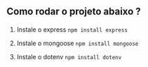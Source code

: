 ## Como rodar o projeto abaixo ?

#### 

1. Instale o express
    `npm install express`

2. Instale o mongoose
    `npm install mongoose`

3. Instale o dotenv
    `npm install dotenv`


